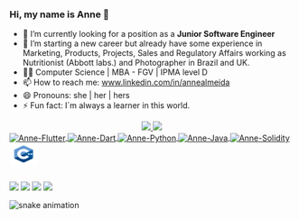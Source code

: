 ### Hi, my name is Anne 👋

<!--
**AnneAlmd/AnneAlmd** is a ✨ _special_ ✨ repository because its `README.md` (this file) appears on your GitHub profile.

Here are some ideas to get you started:
- 👯 I’m looking to collaborate on ...
- 🤔 I’m looking for help with ...
- 💬 Ask me about ...

 <a href="https://www.youtube.com/channel/UC_-uuuZbY0AAt9CViNzvc-Q" target="_blank"><img src="https://img.shields.io/badge/YouTube-FF0000?style=for-the-badge&logo=youtube&logoColor=white" target="_blank"></a>

 src="https://media.discordapp.net/attachments/639956127056134178/890373478988013628/Publicacoes_Instagram_1_1.png?width=676&height=676">

-->
- 🔭 I’m currently looking for a position as a **Junior Software Engineer** 
- 🌱 I’m starting a new career but already have some experience in Marketing, Products, Projects, Sales and Regulatory Affairs working as Nutritionist (Abbott labs.) and Photographer in Brazil and UK.
- 👨‍🎓 Computer Science | MBA - FGV | IPMA level D
- 📫 How to reach me: www.linkedin.com/in/annealmeida
- 😄 Pronouns: she | her | hers
- ⚡ Fun fact: I´m always a learner in this world.

<div align="center">
  <a href="https://github.com/annealmd">
  <img height="180em" src="https://github-readme-stats.vercel.app/api?username=annealmd&show_icons=true&theme=dracula&include_all_commits=true&count_private=true"/>
  <img height="180em" src="https://github-readme-stats.vercel.app/api/top-langs/?username=annealmd&layout=compact&langs_count=7&theme=dracula"/>
</div>
   
  <div>
  <img align="center" alt="Anne-Flutter" height="40" width="70" src="https://www.vectorlogo.zone/logos/flutterio/flutterio-ar21.svg"> 
  <img align="center" alt="Anne-Dart" height="40" width="70" src="https://www.vectorlogo.zone/logos/dartlang/dartlang-ar21.svg"> 
  <img align="center" alt="Anne-Python" height="40" width="70" src="https://www.vectorlogo.zone/logos/python/python-ar21.svg">
  <img align="center" alt="Anne-Java" height="35" width="60" src="https://www.vectorlogo.zone/logos/java/java-ar21.svg"> 
   <img align="center" alt="Anne-Solidity" height="40" width="85" src="https://moralis.io/wp-content/uploads/2021/06/Blog-Solidity-Logo.png">
   <img align="center" alt="Anne-Cplus" height="40" width="50" src="https://github.com/edent/SuperTinyIcons/blob/master/images/svg/cplusplus.svg">

  </div>
  
   ##
 
<div> 
 
  <a href="https://instagram.com/anne_london" target="_blank"><img src="https://img.shields.io/badge/-Instagram-%23E4405F?style=for-the-badge&logo=instagram&logoColor=white" target="_blank"></a>
 <a href="https://discord.gg/ET_Ninja" target="_blank"><img src="https://img.shields.io/badge/Discord-7289DA?style=for-the-badge&logo=discord&logoColor=white" target="_blank"></a> 
  <a href = "mailto:annealmd@gmail.com"><img src="https://img.shields.io/badge/-Gmail-%23333?style=for-the-badge&logo=gmail&logoColor=white" target="_blank"></a>
  <a href="https://www.linkedin.com/in/annealmeida/" target="_blank"><img src="https://img.shields.io/badge/-LinkedIn-%230077B5?style=for-the-badge&logo=linkedin&logoColor=white" target="_blank"></a> 
 
 <!-- ![Snake animation](https://github.com/AnneAlmd/AnneAlmd/blob/output/github-contribution-grid-snake.svg)  -->
  ![snake animation](https://github.com/AnneAlmd/AnneAlmd/blob/output/github-contribution-grid-snake2.svg)
 
</div>



